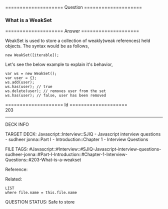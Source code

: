 ==================== Question ====================  

### What is a WeakSet  

==================== Answer ====================  

WeakSet is used to store a collection of weakly(weak references) held objects. The syntax would be as follows,

<!-- codeblock-start -->
<pre><code class="hljs language-javascript"><span class="hljs-keyword">new</span> <span class="hljs-title class_">WeakSet</span>([iterable]);
</code></pre>
<!-- codeblock-end -->

Let's see the below example to explain it's behavior,

<!-- codeblock-start -->
<pre><code class="hljs language-javascript"><span class="hljs-keyword">var</span> ws = <span class="hljs-keyword">new</span> <span class="hljs-title class_">WeakSet</span>();
<span class="hljs-keyword">var</span> user = {};
ws.<span class="hljs-title function_">add</span>(user);
ws.<span class="hljs-title function_">has</span>(user); <span class="hljs-comment">// true</span>
ws.<span class="hljs-title function_">delete</span>(user); <span class="hljs-comment">// removes user from the set</span>
ws.<span class="hljs-title function_">has</span>(user); <span class="hljs-comment">// false, user has been removed</span>
</code></pre>
<!-- codeblock-end -->

==================== Id ====================  
203

---

DECK INFO

TARGET DECK: Javascript::Interview::SJIQ - Javascript interview questions - sudheer jonna::Part I - Introduction::Chapter 1 - Interview Questions

FILE TAGS: #Javascript::#Interview::#SJIQ-Javascript-interview-questions-sudheer-jonna::#Part-I-Introduction::#Chapter-1-Interview-Questions::#203-What-is-a-weakset

Reference:

Related:

```dataview
LIST
where file.name = this.file.name
```

QUESTION STATUS: Safe to store
